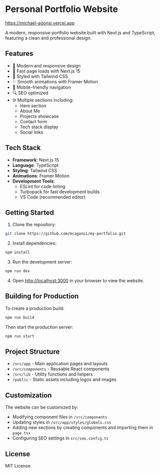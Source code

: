 # Personal Portfolio Website

https://michael-agonsi.vercel.app

A modern, responsive portfolio website built with Next.js and TypeScript, featuring a clean and professional design.

## Features

- 🎨 Modern and responsive design
- 🚀 Fast page loads with Next.js 15
- 💅 Styled with Tailwind CSS
- ✨ Smooth animations with Framer Motion
- 📱 Mobile-friendly navigation
- 🔍 SEO optimized
- 🌐 Multiple sections including:
  - Hero section
  - About Me
  - Projects showcase
  - Contact form
  - Tech stack display
  - Social links

## Tech Stack

- **Framework**: Next.js 15
- **Language**: TypeScript
- **Styling**: Tailwind CSS
- **Animations**: Framer Motion
- **Development Tools**:
  - ESLint for code linting
  - Turbopack for fast development builds
  - VS Code (recommended editor)

## Getting Started

1. Clone the repository:

```bash
git clone https://github.com/mcagonsi/my-portfolio.git
```

2. Install dependencies:

```bash
npm install
```

3. Run the development server:

```bash
npm run dev
```

4. Open [http://localhost:3000](http://localhost:3000) in your browser to view the website.

## Building for Production

To create a production build:

```bash
npm run build
```

Then start the production server:

```bash
npm run start
```

## Project Structure

- `/src/app` - Main application pages and layouts
- `/src/components` - Reusable React components
- `/src/lib` - Utility functions and helpers
- `/public` - Static assets including logos and images

## Customization

The website can be customized by:

- Modifying component files in `/src/components`
- Updating styles in `/src/app/styles/globals.css`
- Adding new sections by creating components and importing them in `page.tsx`
- Configuring SEO settings in `src/seo.config.ts`

## License

MIT License
